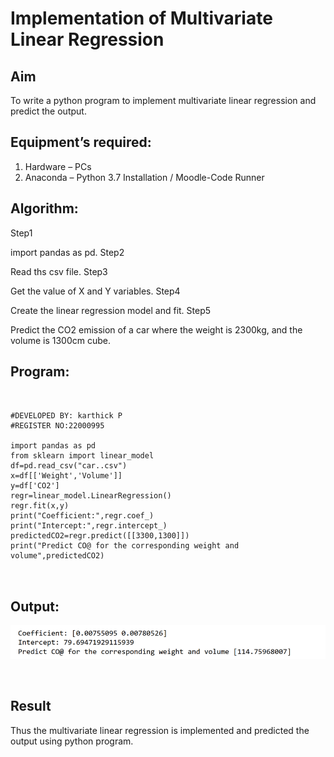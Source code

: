 # Implementation of Multivariate Linear Regression
## Aim
To write a python program to implement multivariate linear regression and predict the output.
## Equipment’s required:
1.	Hardware – PCs
2.	Anaconda – Python 3.7 Installation / Moodle-Code Runner
## Algorithm:

Step1


import pandas as pd.
Step2


Read ths csv file.
Step3


Get the value of X and Y variables.
Step4


Create the linear regression model and fit.
Step5


Predict the CO2 emission of a car where the weight is 2300kg, and the volume is 1300cm cube.
## Program:
```


#DEVELOPED BY: karthick P
#REGISTER NO:22000995

import pandas as pd
from sklearn import linear_model
df=pd.read_csv("car..csv")
x=df[['Weight','Volume']]
y=df['CO2']
regr=linear_model.LinearRegression()
regr.fit(x,y)
print("Coefficient:",regr.coef_)
print("Intercept:",regr.intercept_)
predictedCO2=regr.predict([[3300,1300]])
print("Predict CO@ for the corresponding weight and volume",predictedCO2)



```
## Output:
![](./last.png)



<br>

## Result
Thus the multivariate linear regression is implemented and predicted the output using python program.
